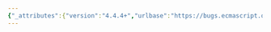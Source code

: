 ```yaml
---
{"_attributes":{"version":"4.4.4+","urlbase":"https://bugs.ecmascript.org/","maintainer":"dherman@mozilla.com"},"bug":{"bug_id":904,"creation_ts":"2012-11-01 18:13:00 -0700","short_desc":"italic zero","delta_ts":"2012-11-23 09:45:46 -0800","product":"Draft for 6th Edition","component":"editorial issue","version":"Rev 11: October 26, 2012 Draft","rep_platform":"All","op_sys":"All","bug_status":"RESOLVED","resolution":"FIXED","priority":"Normal","bug_severity":"minor","everconfirmed":true,"reporter":{"uid":"jmdyck","name":"Michael Dyck"},"assigned_to":{"uid":"allen","name":"Allen Wirfs-Brock"},"long_desc":[{"commentid":2377,"comment_count":0,"who":{"uid":"jmdyck","name":"Michael Dyck"},"bug_when":"2012-11-01 18:13:16 -0700","thetext":"In 13.6.3 \"The [[ThrowTypeError]] Function Object\",\nstep 9 says:\n    ... Property Descriptor {[[Value]]: 0, [[Writable]]: false,\n    [[Enumerable]]: false, [[Configurable]]: false}, ...\nwhere the '0' is in an italic font.\n\nSimilarly, in 15.4.4.15 / steps 9+11, the '0' is italicized.\n\nIn each case, change it to an upright font."},{"commentid":2393,"comment_count":1,"who":{"uid":"allen","name":"Allen Wirfs-Brock"},"bug_when":"2012-11-01 18:43:35 -0700","thetext":"corrected in rev 12 editor's draft"},{"commentid":2665,"comment_count":2,"who":{"uid":"allen","name":"Allen Wirfs-Brock"},"bug_when":"2012-11-23 09:45:46 -0800","thetext":"corrected in rev 12, Nov. 22, 2012 draft"}]}}
---
```

